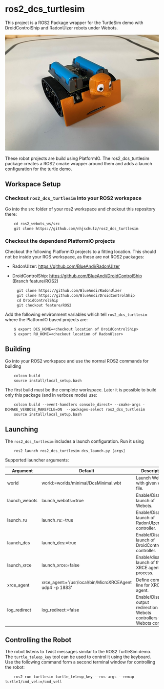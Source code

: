 # ros2_dcs_turtlesim
This project is a ROS2 Package wrapper for the TurtleSim demo with
DroidControlShip and RadonUlzer robots under Webots.

![ZumoTurtle](ZumoTurtle.jpg)

These robot projects are build using PlatformIO. The ros2_dcs_turtlesim
package creates a ROS2 cmake wrapper around them and adds a launch
configuration for the turtle demo.

## Workspace Setup

### Checkout `ros2_dcs_turtlesim` into your ROS2 workspace

Go into the src folder of your ros2 workspace and checkout this
repository there:

        cd ros2_webots_ws/src
        git clone https://github.com/nhjschulz/ros2_dcs_turtlesim

### Checkout the dependend PlatformIO projects

Checkout the following PlatformIO projects to a fitting location.
This should not be inside your ROS workspace, as these are not ROS2 
packages:

* RadonUlzer: https://github.com/BlueAndi/RadonUlzer
* DroidControlShip: https://github.com/BlueAndi/DroidControlShip (Branch feature/ROS2)

    
        git clone https://github.com/BlueAndi/RadonUlzer
        git clone https://github.com/BlueAndi/DroidControlShip
        cd DroidControlShip
        git checkout feature/ROS2

Add the following environment variables which tell `ros2_dcs_turtlesim`
where the PlatformIO based projects are:

        $ export DCS_HOME=<checkout location of DroidControlShip>
        $ export RU_HOME=<checkout location of RadonUlzer>

## Building 

Go into your ROS2 workspace and use the normal ROS2 commands for building

        colcon build
        source install/local_setup.bash

The first build must be the complete workspace. Later it is possible to
build only this package (and in verbose mode) use:

        colcon build --event-handlers console_direct+ --cmake-args -DCMAKE_VERBOSE_MAKEFILE=ON  --packages-select ros2_dcs_turtlesim
        source install/local_setup.bash


## Launching

The `ros2_dcs_turtlesim` includes a launch configuration. Run it using

        ros2 launch ros2_dcs_turtlesim dcs_launch.py [args]

Supported launcher arguments:

| Argument      | Default              | Description          |
|---------------|----------------------|----------------------|
|world|world:=worlds/minimal/DcsMinimal.wbt| Launch Webots with given world file.|
|launch_webots|launch_webots:=true| Enable/Disable launch of Webots.|
|launch_ru|launch_ru:=true| Enable/Disable launch of RadonUlzer controller.|
|launch_dcs|launch_dcs:=true| Enable/Disable launch of DroidControlShip controller.|
|launch_xrce|launch_xrce:=false| Enable/disable launch of the XRCE agent process.|
|xrce_agent|xrce_agent:='/usr/local/bin/MicroXRCEAgent udp4 -p 1883'|Define command line for XRCE agent.|
|log_redirect|log_redirect:=false| Enable/Disable output redirection of Webots controllers to Webots console.|

## Controlling the Robot

The robot listens to Twist messages similar to the ROS2 TurtleSim demo. The ```turtle_teleop_key``` tool can be used
to control it using the keyboard. Use the following command form a second terminal window for controlling the robot:

        ros2 run turtlesim turtle_teleop_key --ros-args --remap turtle1/cmd_vel:=/cmd_vell
